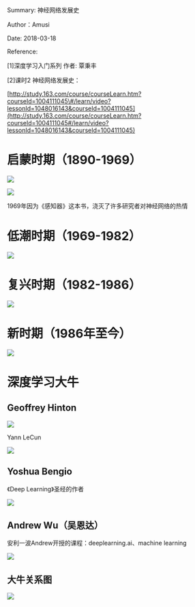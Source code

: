 Summary: 神经网络发展史

Author：Amusi

Date: 2018-03-18

Reference:

\[1\]深度学习入门系列 作者: 覃秉丰

\[2\]课时2 神经网络发展史：

[http://study.163.com/course/courseLearn.htm?courseId=1004111045\#/learn/video?lessonId=1048016143&courseId=1004111045](http://study.163.com/course/courseLearn.htm?courseId=1004111045#/learn/video?lessonId=1048016143&courseId=1004111045)



# 启蒙时期（1890-1969）

![](http://note.youdao.com/yws/res/33155/WEBRESOURCEb6d45c2c52fc633a4c2758fbbffe4d39)

![](http://note.youdao.com/yws/res/33152/WEBRESOURCE75f5e248ddb2d69e1e22a4950b95ae67)

1969年因为《感知器》这本书，浇灭了许多研究者对神经网络的热情





# 低潮时期（1969-1982）

![](http://note.youdao.com/yws/res/33166/WEBRESOURCE890b904b87f35da688ead2a8ddda0016)





# 复兴时期（1982-1986）

![](http://note.youdao.com/yws/res/33174/WEBRESOURCEf034ad24301b75e4825a53a8543cafb5)





# 新时期（1986年至今）

![](http://note.youdao.com/yws/res/33180/WEBRESOURCE959fbb7e90a508346f8cfa095bc881e1)





# 深度学习大牛

## Geoffrey Hinton

![](http://note.youdao.com/yws/res/33190/WEBRESOURCEbf96d0ebaea3b343f8dcc3931bf08e56)

Yann LeCun

![](http://note.youdao.com/yws/res/33194/WEBRESOURCEf745de68a455c9599544451065dfba97)

## Yoshua Bengio

《Deep Learning》圣经的作者

![](http://note.youdao.com/yws/res/33198/WEBRESOURCEac36218d80bda17043e513f8d607e640)



## Andrew Wu（吴恩达）

安利一波Andrew开授的课程：deeplearning.ai、machine learning

![](http://note.youdao.com/yws/res/33205/WEBRESOURCEcd79e73cb1ec830981b2993264ccfb1d)

## 大牛关系图

![](http://note.youdao.com/yws/res/33208/WEBRESOURCE9052cf0537ef47cf33d46de30525ccee)

